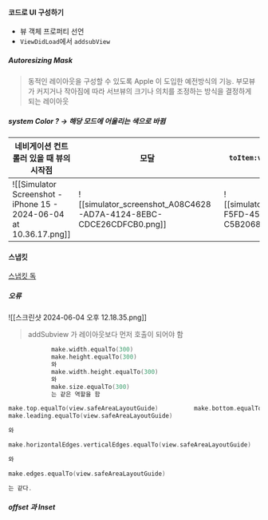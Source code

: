#### 코드로 UI 구성하기
- 뷰 객체 프로퍼티 선언
- `ViewDidLoad`에서 `addsubView`
##### Autoresizing Mask 
> 동적인 레이아웃을 구성할 수 있도록 Apple 이 도입한 예전방식의 기능. 부모뷰가 커지거나 작아짐에 따라 서브뷰의 크기나 의치를 조정하는 방식을 결정하게 되는 레이아웃

##### system Color ? -> 해당 모드에 어울리는 색으로 바뀜


| 네비게이션 컨트롤러 있을 때 뷰의 시작점                                             | 모달                                                                 | `toItem:view.safeAreaLayoutGuide`                                  | `NSLayoutConstraint`                                               |
| ------------------------------------------------------------------ | ------------------------------------------------------------------ | ------------------------------------------------------------------ | ------------------------------------------------------------------ |
| ![[Simulator Screenshot - iPhone 15 - 2024-06-04 at 10.36.17.png]] | ![[simulator_screenshot_A08C4628-AD7A-4124-8EBC-CDCE26CDFCB0.png]] | ![[simulator_screenshot_A9470665-F5FD-450F-B947-C5B206879F93.png]] | ![[simulator_screenshot_CD9022F2-F494-4F33-8D76-B3D8939EFAD7.png]] |
#### 스냅킷
[스냅킷 독](https://snapkit.github.io/SnapKit/docs/)

##### 오류
![[스크린샷 2024-06-04 오후 12.18.35.png]]
> addSubview 가 레이아웃보다 먼저 호출이 되어야 함

```swift
            make.width.equalTo(300)
            make.height.equalTo(300)
            와
            make.width.height.equalTo(300)
            와
            make.size.equalTo(300)
            는 같은 역할을 함
```

```swift
make.top.equalTo(view.safeAreaLayoutGuide)          make.bottom.equalTo(view.safeAreaLayoutGuide)        make.trailing.equalTo(view.safeAreaLayoutGuide)
make.leading.equalTo(view.safeAreaLayoutGuide)

와

make.horizontalEdges.verticalEdges.equalTo(view.safeAreaLayoutGuide)

와

make.edges.equalTo(view.safeAreaLayoutGuide)

는 같다.
```

##### offset 과 Inset 